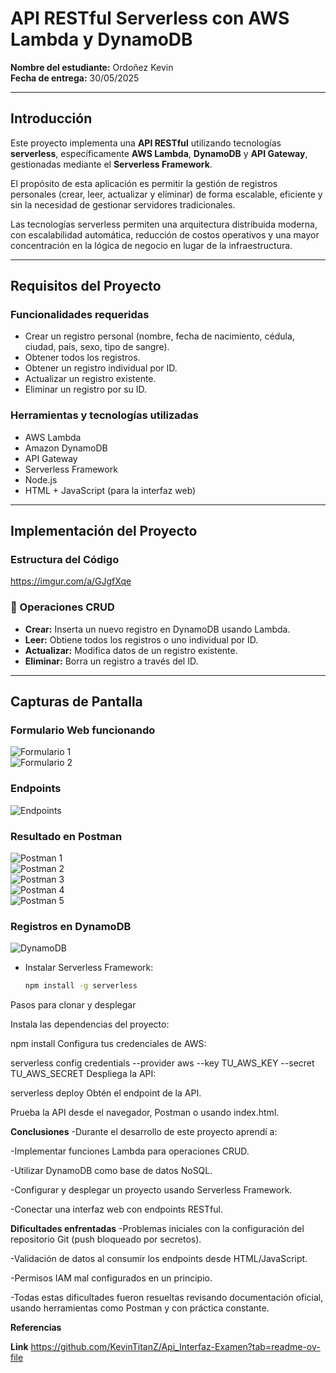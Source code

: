 # API RESTful Serverless con AWS Lambda y DynamoDB

**Nombre del estudiante:** Ordoñez Kevin  
**Fecha de entrega:** 30/05/2025

---

##  Introducción

Este proyecto implementa una **API RESTful** utilizando tecnologías **serverless**, específicamente **AWS Lambda**, **DynamoDB** y **API Gateway**, gestionadas mediante el **Serverless Framework**.

El propósito de esta aplicación es permitir la gestión de registros personales (crear, leer, actualizar y eliminar) de forma escalable, eficiente y sin la necesidad de gestionar servidores tradicionales.

Las tecnologías serverless permiten una arquitectura distribuida moderna, con escalabilidad automática, reducción de costos operativos y una mayor concentración en la lógica de negocio en lugar de la infraestructura.

---

## Requisitos del Proyecto

### Funcionalidades requeridas

- Crear un registro personal (nombre, fecha de nacimiento, cédula, ciudad, país, sexo, tipo de sangre).
- Obtener todos los registros.
- Obtener un registro individual por ID.
- Actualizar un registro existente.
- Eliminar un registro por su ID.

### Herramientas y tecnologías utilizadas

- AWS Lambda  
- Amazon DynamoDB  
- API Gateway  
- Serverless Framework  
- Node.js  
- HTML + JavaScript (para la interfaz web)

---

## Implementación del Proyecto

### Estructura del Código


https://imgur.com/a/GJgfXqe



### 🔄 Operaciones CRUD

- **Crear:** Inserta un nuevo registro en DynamoDB usando Lambda.
- **Leer:** Obtiene todos los registros o uno individual por ID.
- **Actualizar:** Modifica datos de un registro existente.
- **Eliminar:** Borra un registro a través del ID.

---
## Capturas de Pantalla

### Formulario Web funcionando
![Formulario 1](https://i.imgur.com/2eRf7vg.png)  
![Formulario 2](https://i.imgur.com/TsPvQzy.png)

### Endpoints
![Endpoints](https://i.imgur.com/6Y22a6r.png)

### Resultado en Postman 
![Postman 1](https://i.imgur.com/XvoSVkW.png)  
![Postman 2](https://i.imgur.com/EzeB7Sx.png)  
![Postman 3](https://i.imgur.com/hfTCZmX.png)  
![Postman 4](https://i.imgur.com/5ho8fyh.png)  
![Postman 5](https://i.imgur.com/GPwyQ50.png)

### Registros en DynamoDB
![DynamoDB](https://i.imgur.com/lzOzl1r.png)

- Instalar Serverless Framework:
  ```bash
  npm install -g serverless


Pasos para clonar y desplegar



Instala las dependencias del proyecto:

npm install
Configura tus credenciales de AWS:

serverless config credentials --provider aws --key TU_AWS_KEY --secret TU_AWS_SECRET
Despliega la API:

serverless deploy
Obtén el endpoint de la API.

Prueba la API desde el navegador, Postman o usando index.html.

**Conclusiones**
-Durante el desarrollo de este proyecto aprendí a:

-Implementar funciones Lambda para operaciones CRUD.

-Utilizar DynamoDB como base de datos NoSQL.

-Configurar y desplegar un proyecto usando Serverless Framework.

-Conectar una interfaz web con endpoints RESTful.

**Dificultades enfrentadas**
-Problemas iniciales con la configuración del repositorio Git (push bloqueado por secretos).

-Validación de datos al consumir los endpoints desde HTML/JavaScript.

-Permisos IAM mal configurados en un principio.

-Todas estas dificultades fueron resueltas revisando documentación oficial, usando herramientas como Postman y con práctica constante.


 **Referencias**


**Link**
https://github.com/KevinTitanZ/Api_Interfaz-Examen?tab=readme-ov-file